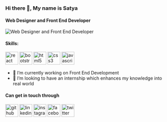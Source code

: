 ### Hi there 👋, My name is Satya
#### Web Designer and Front End Developer
![Web Designer and Front End Developer](https://www.neelnetworks.com/blog/wp-content/uploads/2020/12/web-development.png)

#### Skills:<br>
[<img src='https://cdn.jsdelivr.net/npm/simple-icons@3.0.1/icons/react.svg' alt='react' height='40'>](https://reactjs.org/)
[<img src='https://cdn.jsdelivr.net/npm/simple-icons@3.0.1/icons/bootstrap.svg' alt='bootstrap' height='40'>](https://getbootstrap.com/)
[<img src='https://cdn.jsdelivr.net/npm/simple-icons@3.0.1/icons/html5.svg' alt='html5' height='40'>](https://www.w3schools.com/html/)
[<img src='https://cdn.jsdelivr.net/npm/simple-icons@3.0.1/icons/css3.svg' alt='css3' height='40'>](https://www.w3schools.com/css/)
[<img src='https://cdn.jsdelivr.net/npm/simple-icons@3.0.1/icons/javascript.svg' alt='javascript' height='40'>](https://www.w3schools.com/js/)
<!-- 
BOOTSTRAP / REACT / JS / HTML / CSS -->

- 🌱 I’m currently working on Front End Development 
- 🤔 I’m looking to have an internship which enhances my knowledge into real world 

#### Can get in touch through
  [<img src='https://cdn.jsdelivr.net/npm/simple-icons@3.0.1/icons/github.svg' alt='github' height='40'>](https://github.com/satyasaiatmakuri) 
[<img src='https://cdn.jsdelivr.net/npm/simple-icons@3.0.1/icons/linkedin.svg' alt='linkedin' height='40'>](https://www.linkedin.com/in/satya-sai-atmakuri/) 
[<img src='https://cdn.jsdelivr.net/npm/simple-icons@3.0.1/icons/instagram.svg' alt='instagram' height='40'>](https://www.instagram.com/satyasai2712/) 
[<img src='https://cdn.jsdelivr.net/npm/simple-icons@3.0.1/icons/facebook.svg' alt='facebook' height='40'>](https://www.facebook.com/satyasai.atmakuri)
[<img src='https://cdn.jsdelivr.net/npm/simple-icons@3.0.1/icons/twitter.svg' alt='twitter' height='40'>](https://twitter.com/satyasai_2712)

 

